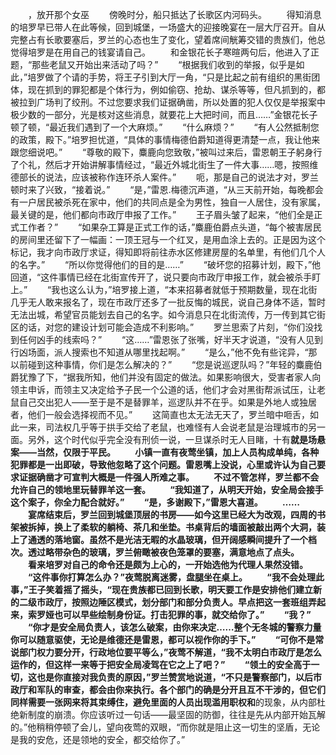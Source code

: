 　　，放开那个女巫
　　傍晚时分，船只抵达了长歌区内河码头。
　　得知消息的培罗早已带人在此等候，回到城堡，一场盛大的迎接晚宴在一层大厅召开。自从完整占有长歌要塞后，罗兰的心态也生了变化，望着席间觥筹交错的贵族们，他总觉得培罗是在用自己的钱宴请自己。
　　和金银花长子寒暄两句后，他进入了正题，“那些老鼠又开始出来活动了吗？”
　　“根据我们收到的举报，似乎是如此，”培罗做了个请的手势，将王子引到大厅一角，“只是比起之前有组织的黑街团体，现在抓到的罪犯都是个体行为，例如偷窃、抢劫、谋杀等等，但凡抓到的，都被拉到广场判了绞刑。不过您要求我们证据确凿，所以处置的犯人仅仅是举报案中极少数的一部分，光是核对这些消息，就要花上大把时间，而且……”金银花长子顿了顿，“最近我们遇到了一个大麻烦。”
　　“什么麻烦？”
　　“有人公然抵制您的政策，殿下。”培罗担忧道，“具体的事情梅德伯爵知道得更清楚一点，我让他来跟您细说吧。”
　　“尊敬的殿下，麋鹿向您致敬，”被叫过来后，雷恩朝王子躬身行了个礼，然后才开始讲解事情经过，“最近外城北街生了一件大事……嗯，按照维德部长的说法，应该被称作连环杀人案件。”
　　呃，那是自己的说法才对，罗兰顿时来了兴致，“接着说。”
　　“是，”雷恩.梅德沉声道，“从三天前开始，每晚都会有一户居民被杀死在家中，他们的共同点是全为男性，独自一人居住，没有家属，最关键的是，他们都向市政厅申报了工作。”
　　王子眉头皱了起来，“他们全是正式工作者？”
　　“如果杂工算是正式工作的话，”麋鹿伯爵点头道，“每个被害居民的房间里还留下了一幅画：一顶王冠与一个红叉，是用血涂上去的。正是因为这个标记，我才向市政厅求证，得知即将前往赤水区修建房屋的名单里，有他们几个人的名字。”
　　“所以你觉得他们的目的是……”
　　“破坏您的招募计划，殿下，”他回道，“这件事情已经在北街宣传开了，说只要向市政厅申报工作，就会被杀手盯上。”
　　“我也这么认为，”培罗接上道，“本来招募者就低于预期数量，现在北街几乎无人敢来报名了，现在市政厅还多了一批反悔的城民，说自己身体不适，暂时无法出城，希望官员能划去自己的名字。如今消息只在北街流传，万一传到其它街区的话，对您的建设计划可能会造成不利影响。”
　　罗兰思索了片刻，“你们没找到任何凶手的线索吗？”
　　“这……”雷恩张了张嘴，好半天才说道，“没有人见到行凶场面，派人搜索也不知道从哪里找起啊。”
　　“是么，”他不免有些诧异，“那以前碰到这种事情，你们是怎么解决的？”
　　“您是说巡逻队吗？”年轻的麋鹿伯爵犹豫了下，“据我所知，他们并没有固定的做法。如果影响很大，受害者家人向领主申诉，而领主又决定给予子民一个公道的话，他们才会对黑街帮派试压，让老鼠自己交出犯人——至于是不是替罪羊，巡逻队并不在乎。如果是外地人或独居者，他们一般会选择视而不见。”
　　这简直也太无法无天了，罗兰暗中咂舌，如此一来，司法权几乎等于拱手交给了老鼠，也难怪有人会说老鼠是治理城市的另一面。另外，这个时代似乎完全没有刑侦一说，一旦谋杀时无人目睹，十有**就是场悬案——当然，仅限于平民。
　　小镇一直有夜莺坐镇，加上人员构成单纯，各种犯罪都是一出即破，导致他忽略了这个问题。雷恩嘴上没说，心里或许认为自己要求证据确凿才可宣判大概是一件强人所难之事。
　　不过不管怎样，罗兰都不会允许自己的领地里玩替罪羊这一套。
　　“我知道了，从明天开始，安全局会接手这个案子，你全力配合就好。”
　　“是，多谢殿下，”雷恩大喜道。
　　……
　　宴席结束后，罗兰回到城堡顶层的书房——如今这里已经大为改观，四周的书架被拆掉，换上了柔软的躺椅、茶几和坐垫。书桌背后的墙面被敲出两个大洞，装上了通透的落地窗。虽然不是光洁无暇的水晶玻璃，但开阔感瞬间提升了一个档次。透过略带杂色的玻璃，罗兰俯瞰被夜色笼罩的要塞，满意地点了点头。
　　看来培罗对自己的命令还是颇为上心的，一开始选他为代理人果然没错。
　　“这件事你打算怎么办？”夜莺脱离迷雾，盘腿坐在桌上。
　　“我不会处理此事，”王子笑着摇了摇头，“现在贵族都已回到长歌，明天要工作是安排他们建立新的二级市政厅，按照边陲区模式，划分部门和部分负责人。早点把这一套班组弄起来，索罗娅也可以早些绘制身份证。打击犯罪的事，就交给你了。”
　　“我？”
　　“你才是安全局负责人，该怎么破案，由你来决定……整个无冬城的警察力量你可以随意驱使，无论是维德还是雷恩，都可以视作你的手下。”
　　“可你不是常说部门权力要分开，行政地位要平等么，”夜莺不解道，“我不太明白市政厅是怎么运作的，但这样一来等于把安全局凌驾在它之上了吧？”
　　“领土的安全高于一切，这也是你直接对我负责的原因，”罗兰赞赏地说道，“不只是警察部门，以后市政厅和军队的审查，都会由你来执行。各个部门的确是分开且互不干涉的，但它们同样需要一张网来将其束缚住，避免里面的人员出现滥用职权和**的现象，从内部杜绝新制度的崩溃。你应该听过一句话——最坚固的防御，往往是先从内部开始瓦解的。”他稍稍停顿了会儿，望向夜莺的双眼，“而你就是阻止这一切生的坚盾，无论是我的安危，还是领地的安全，都交给你了。”
